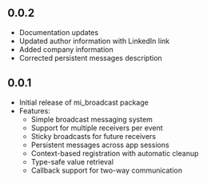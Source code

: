 ## 0.0.2

* Documentation updates
* Updated author information with LinkedIn link
* Added company information
* Corrected persistent messages description

## 0.0.1

* Initial release of mi_broadcast package
* Features:
  - Simple broadcast messaging system
  - Support for multiple receivers per event
  - Sticky broadcasts for future receivers
  - Persistent messages across app sessions
  - Context-based registration with automatic cleanup
  - Type-safe value retrieval
  - Callback support for two-way communication

